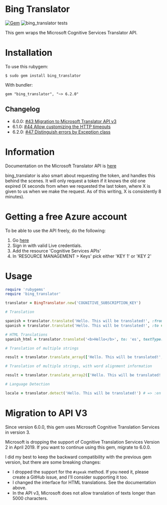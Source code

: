 Bing Translator
===============

[![Gem](https://img.shields.io/gem/v/bing_translator.svg)](https://rubygems.org/gems/bing_translator/) ![bing_translator tests](https://github.com/relrod/bing_translator-gem/workflows/bing_translator%20tests/badge.svg)

This gem wraps the Microsoft Cognitive Services Translator API.

Installation
============

To use this rubygem:

    $ sudo gem install bing_translator

With bundler:

    gem "bing_translator", "~> 6.2.0"

Changelog
---------

* 6.0.0: [#43 Migration to Microsoft Translator API v3](https://github.com/relrod/bing_translator-gem/pull/43)
* 6.1.0: [#44 Allow customizing the HTTP timeouts](https://github.com/relrod/bing_translator-gem/pull/44)
* 6.2.0: [#47 Distinguish errors by Exception class](https://github.com/relrod/bing_translator-gem/pull/47)

Information
===========

Documentation on the Microsoft Translator API is [here](https://www.microsoft.com/cognitive-services/en-us/translator-api)

bing\_translator is also smart about requesting the token, and handles this
behind the scenes. It will only request a token if it knows the old one
expired (X seconds from when we requested the last token, where X is given
to us when we make the request. As of this writing, X is consistently 8
minutes).

Getting a free Azure account
==============================

To be able to use the API freely, do the following:

1. Go [here](https://azure.microsoft.com/en-us/free/)
2. Sign in with valid Live credentials.
3. Add the resource 'Cognitive Services APIs'
4. In 'RESOURCE MANAGEMENT > Keys' pick either 'KEY 1' or 'KEY 2'

Usage
=====

```ruby
require 'rubygems'
require 'bing_translator'

translator = BingTranslator.new('COGNITIVE_SUBSCRIPTION_KEY')

# Translation

spanish = translator.translate('Hello. This will be translated!', :from => 'en', :to => 'es')
spanish = translator.translate('Hello. This will be translated!', :to => 'es')

# HTML Translations
spanish_html = translator.translate('<b>Hello</b>', to: 'es', textType: 'html')

# Translation of multiple strings

result = translator.translate_array(['Hello. This will be translated!', 'This will be translated too!'], :from => :en, :to => :fr)

# Translation of multiple strings, with word alignment information

result = translator.translate_array2(['Hello. This will be translated!', 'This will be translated too!'], :from => :en, :to => :fr)

# Language Detection

locale = translator.detect('Hello. This will be translated!') # => :en
```

Migration to API V3
===================
Since version 6.0.0, this gem uses Microsoft Cognitive Translation Services in version 3.

Microsoft is dropping the support of Cognitive Translation Services Version 2 in April 2019. If you want to continue using this gem, migrate to 6.0.0.

I did my best to keep the backward compatibility with the previous gem version, but there are some breaking changes:
* I dropped the support for the `#speak` method. If you need it, please create a GitHub issue, and I'll consider supporting it too.
* I changed the interface for HTML translations. See the documentation above.
* In the API v3, Microsoft does not allow translation of texts longer than 5000 characters.
